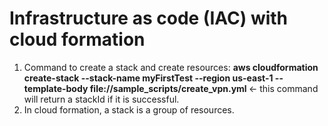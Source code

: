 # Infrastructure as code (IAC) with cloud formation

1) Command to create a stack and create resources:
<b> aws cloudformation create-stack  --stack-name myFirstTest --region us-east-1 --template-body file://sample_scripts/create_vpn.yml </b> <- this command will return a stackId if it is successful.
2) In cloud formation, a stack is a group of resources.
